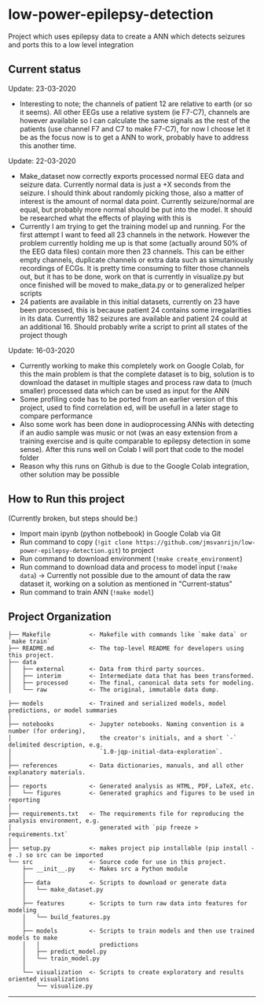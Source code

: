 low-power-epilepsy-detection
==============================

Project which uses epilepsy data to create a ANN which detects seizures and ports this to a low level integration 

## Current status

Update: 23-03-2020
- Interesting to note; the channels of patient 12 are relative to earth (or so it seems). All other EEGs use a relative system (ie F7-C7), channels are however available so I can calculate the same signals as the rest of the patients (use channel F7 and C7 to make F7-C7), for now I choose let it be as the focus now is to get a ANN to work, probably have to address this another time.

Update: 22-03-2020
- Make_dataset now correctly exports processed normal EEG data and seizure data. Currently normal data is just a +X seconds from the seizure. I should think about randomly picking those, also a matter of interest is the amount of normal data point. Currently seizure/normal are equal, but probably more normal should be put into the model. It should be researched what the effects of playing with this is
- Currently I am trying to get the training model up and running. For the first attempt I want to feed all 23 channels in the network. However the problem currently holding me up is that some (actually around 50% of the EEG data files) contain more then 23 channels. This can be either empty channels, duplicate channels or extra data such as simutaniously recordings of ECGs. It is pretty time consuming to filter those channels out, but it has to be done, work on that is currently in visualize.py but once finished will be moved to make_data.py or to generalized helper scripts
- 24 patients are available in this initial datasets, currently on 23 have been processed, this is because patient 24 contains some irregalarities in its data. Currently 182 seizures are available and patient 24 could at an additional 16. Should probably write a script to print all states of the project though     

Update: 16-03-2020
 - Currently working to make this completely work on Google Colab, for this the main problem is that the complete dataset is to big, solution is to download the dataset in multiple stages and process raw data to (much smaller) processed data which can be used as input for the ANN 
 - Some profiling code has to be ported from an earlier version of this project, used to find correlation ed, will be usefull in a later stage to compare performance 
 - Also some work has been done in audioprocessing ANNs with detecting if an audio sample was music or not (was an easy extension from a training exercise and is quite comparable to epilepsy detection in some sense). After this runs well on Colab I will port that code to the model folder
 - Reason why this runs on Github is due to the Google Colab integration, other solution may be possible 

## How to Run this project

 (Currently broken, but steps should be:)
 - Import main ipynb (python notbebook) in Google Colab via Git
 - Run command to copy  (``!git clone https://github.com/jmsvanrijn/low-power-epilepsy-detection.git``) to project
 - Run command to download environment (``!make create_environment``)
 - Run command to download data and process to model input (``!make data``) -> Currently not possible due to the amount of data the raw dataset it, working on a solution as mentioned in "Current-status"
 - Run command to train ANN (``!make model``)

Project Organization
------------

    ├── Makefile           <- Makefile with commands like `make data` or `make train`
    ├── README.md          <- The top-level README for developers using this project.
    ├── data
    │   ├── external       <- Data from third party sources.
    │   ├── interim        <- Intermediate data that has been transformed.
    │   ├── processed      <- The final, canonical data sets for modeling.
    │   └── raw            <- The original, immutable data dump.
    
    ├── models             <- Trained and serialized models, model predictions, or model summaries
    │
    ├── notebooks          <- Jupyter notebooks. Naming convention is a number (for ordering),
    │                         the creator's initials, and a short `-` delimited description, e.g.
    │                         `1.0-jqp-initial-data-exploration`.
    │
    ├── references         <- Data dictionaries, manuals, and all other explanatory materials.
    │
    ├── reports            <- Generated analysis as HTML, PDF, LaTeX, etc.
    │   └── figures        <- Generated graphics and figures to be used in reporting
    │
    ├── requirements.txt   <- The requirements file for reproducing the analysis environment, e.g.
    │                         generated with `pip freeze > requirements.txt`
    │
    ├── setup.py           <- makes project pip installable (pip install -e .) so src can be imported
    └── src                <- Source code for use in this project.
        ├── __init__.py    <- Makes src a Python module
        │
        ├── data           <- Scripts to download or generate data
        │   └── make_dataset.py
        │
        ├── features       <- Scripts to turn raw data into features for modeling
        │   └── build_features.py
        │
        ├── models         <- Scripts to train models and then use trained models to make
        │   │                 predictions
        │   ├── predict_model.py
        │   └── train_model.py
        │
        └── visualization  <- Scripts to create exploratory and results oriented visualizations
            └── visualize.py



--------
